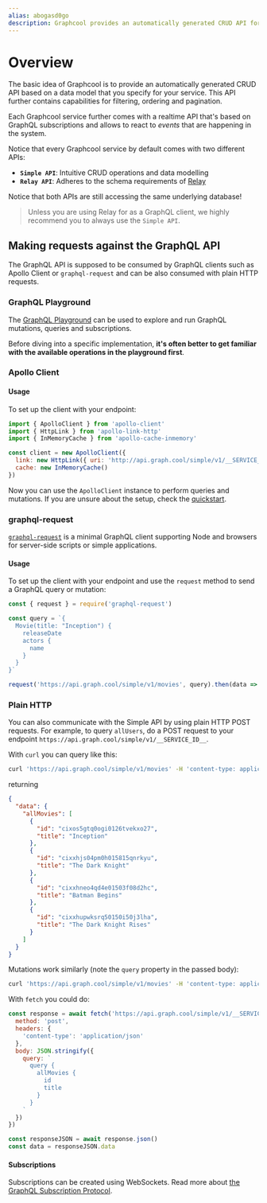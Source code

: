 ```yaml
---
alias: abogasd0go
description: Graphcool provides an automatically generated CRUD API for your data model. It also offers a realtime API using GraphQL subscriptions and a dedicated API for file management.
---
```


# Overview

The basic idea of Graphcool is to provide an automatically generated CRUD API based on a data model that you specify for your service. This API further contains capabilities for filtering, ordering and pagination.

Each Graphcool service further comes with a realtime API that's based on GraphQL subscriptions and allows to react to _events_ that are happening in the system.

Notice that every Graphcool service by default comes with two different APIs:

- **`Simple API`**: Intuitive CRUD operations and data modelling
- **`Relay API`**: Adheres to the schema requirements of [Relay](https://facebook.github.io/relay/)

Notice that both APIs are still accessing the same underlying database!

> Unless you are using Relay for as a GraphQL client, we highly recommend you to always use the `Simple API`.

## Making requests against the GraphQL API

The GraphQL API is supposed to be consumed by GraphQL clients such as Apollo Client or `graphql-request` and can be also consumed with plain HTTP requests.

### GraphQL Playground

The [GraphQL Playground](https://github.com/graphcool/graphql-playground) can be used to explore and run GraphQL mutations, queries and subscriptions.

Before diving into a specific implementation, **it's often better to get familiar with the available operations in the playground first**.

### Apollo Client

#### Usage

To set up the client with your endpoint:

```javascript
import { ApolloClient } from 'apollo-client'
import { HttpLink } from 'apollo-link-http'
import { InMemoryCache } from 'apollo-cache-inmemory'

const client = new ApolloClient({
  link: new HttpLink({ uri: 'http://api.graph.cool/simple/v1/__SERVICE_ID__' }),
  cache: new InMemoryCache()
})
```

Now you can use the `ApolloClient` instance to perform queries and mutations. If you are unsure about the setup, check the [quickstart](https://www.graph.cool/docs/quickstart/).

### graphql-request

[`graphql-request`](https://github.com/graphcool/graphql-request) is a minimal GraphQL client supporting Node and browsers for server-side scripts or simple applications.

#### Usage

To set up the client with your endpoint and use the `request` method to send a GraphQL query or mutation:

```javascript
const { request } = require('graphql-request')

const query = `{
  Movie(title: "Inception") {
    releaseDate
    actors {
      name
    }
  }
}`

request('https://api.graph.cool/simple/v1/movies', query).then(data => console.log(data))
```

### Plain HTTP

You can also communicate with the Simple API by using plain HTTP POST requests. For example, to query `allUsers`, do a POST request to your endpoint `https://api.graph.cool/simple/v1/__SERVICE_ID__`.

With `curl` you can query like this:

```bash
curl 'https://api.graph.cool/simple/v1/movies' -H 'content-type: application/json' --data-binary '{"query":"query {allMovies {id title}}"}' --compressed
```

returning

```json
{
  "data": {
    "allMovies": [
      {
        "id": "cixos5gtq0ogi0126tvekxo27",
        "title": "Inception"
      },
      {
        "id": "cixxhjs04pm0h015815qnrkyu",
        "title": "The Dark Knight"
      },
      {
        "id": "cixxhneo4qd4e01503f08d2hc",
        "title": "Batman Begins"
      },
      {
        "id": "cixxhupwksrq50150i50j3lha",
        "title": "The Dark Knight Rises"
      }
    ]
  }
}
```

Mutations work similarly (note the `query` property in the passed body):

```bash
curl 'https://api.graph.cool/simple/v1/movies' -H 'content-type: application/json' --data-binary '{"query":"mutation {createMovie(releaseDate: \"2016-11-18\" title: \"Moonlight\") {id}}"}' --compressed
```

With `fetch` you could do:

```javascript
const response = await fetch('https://api.graph.cool/simple/v1/__SERVICE_ID__', {
  method: 'post',
  headers: {
    'content-type': 'application/json'
  },
  body: JSON.stringify({
    query: `
      query {
        allMovies {
          id
          title
        }
      }
    `
  })
})

const responseJSON = await response.json()
const data = responseJSON.data
```

#### Subscriptions

Subscriptions can be created using WebSockets. Read more about [the GraphQL Subscription Protocol](!alias-duj3oonog5).
